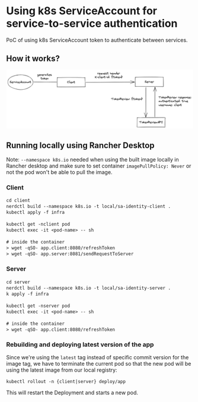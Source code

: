 # Using k8s ServiceAccount for service-to-service authentication

PoC of using k8s ServiceAccount token to authenticate between services.

## How it works?

![Authentication Diagram](./service-account-auth.png)

## Running locally using Rancher Desktop

Note: `--namespace k8s.io` needed when using the built image locally in Rancher desktop and make sure to set container `imagePullPolicy: Never` or not the pod won't be able to pull the image.

### Client

```
cd client
nerdctl build --namespace k8s.io -t local/sa-identity-client .
kubectl apply -f infra

kubectl get -nclient pod
kubectl exec -it <pod-name> -- sh

# inside the container
> wget -qSO- app.client:8080/refreshToken
> wget -qSO- app.server:8081/sendRequestToServer
```

### Server

```
cd server
nerdctl build --namespace k8s.io -t local/sa-identity-server .
k apply -f infra

kubectl get -nserver pod
kubectl exec -it <pod-name> -- sh

# inside the container
> wget -qSO- app.client:8080/refreshToken
```

### Rebuilding and deploying latest version of the app

Since we're using the `latest` tag instead of specific commit version for the image tag, we have to terminate the current pod so that the new pod will be using the latest image from our local registry:

```
kubectl rollout -n {client|server} deploy/app
```

This will restart the Deployment and starts a new pod.